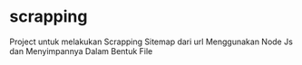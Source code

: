 # scrapping
Project untuk melakukan Scrapping Sitemap dari url Menggunakan Node Js dan Menyimpannya Dalam Bentuk File
